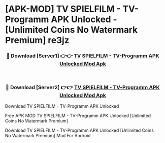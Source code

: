 # [APK-MOD] TV SPIELFILM - TV-Programm APK Unlocked - [Unlimited Coins No Watermark Premium] re3jz



<div align="center">
<h3>🔴 Download [Server1] 👉👉 <a href="https://momento.my/?title=TV_SPIELFILM_-_TV-Programm_APK_Unlocked">TV SPIELFILM - TV-Programm APK Unlocked Mod Apk</a></h3><br>

<h3>🔴 Download [Server2] 👉👉 <a href="https://momento.my/?title=TV_SPIELFILM_-_TV-Programm_APK_Unlocked">TV SPIELFILM - TV-Programm APK Unlocked Mod Apk</a></h3>
</div>



Download TV SPIELFILM - TV-Programm APK Unlocked 

Free APK MOD TV SPIELFILM - TV-Programm APK Unlocked [Unlimited Coins No Watermark Premium]

Download TV SPIELFILM - TV-Programm APK Unlocked [Unlimited Coins No Watermark Premium] Mod For Android
